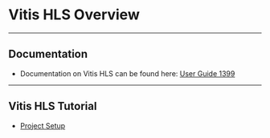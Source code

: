 # Vitis HLS Overview



---
## Documentation
* Documentation on Vitis HLS can be found here: [User Guide 1399](https://docs.amd.com/r/en-US/ug1399-vitis-hls)

---
## Vitis HLS Tutorial

* [Project Setup](project_setup.md)